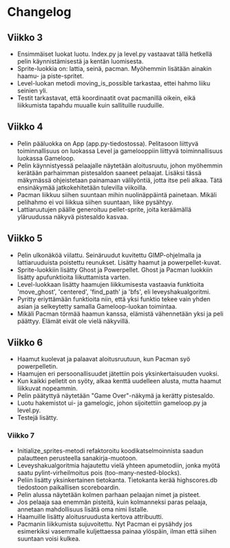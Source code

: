 # Changelog

## Viikko 3 
- Ensimmäiset luokat luotu. Index.py ja level.py vastaavat tällä hetkellä pelin käynnistämisestä ja kentän luomisesta. 
- Sprite-luokkia on: lattia, seinä, pacman. Myöhemmin lisätään ainakin haamu- ja piste-spritet.
- Level-luokan metodi moving_is_possible tarkastaa, ettei hahmo liiku seinien yli.
- Testit tarkastavat, että koordinaatit ovat pacmanillä oikein, eikä liikkumista tapahdu muualle kuin sallituille ruuduille.
 
## Viikko 4 
- Pelin pääluokka on App (app.py-tiedostossa). Pelitasoon liittyvä toiminnallisuus on luokassa Level ja gamelooppiin liittyvä toiminnallisuus luokassa Gameloop.
- Pelin käynnistyessä pelaajalle näytetään aloitusruutu, johon myöhemmin kerätään parhaimman pistesaldon saaneet pelaajat. Lisäksi tässä mäkymässä ohjeistetaan painamaan välilyöntiä, jotta itse peli alkaa. Tätä ensinäkymää jatkokehitetään tulevilla viikoilla. 
- Pacman liikkuu siihen suuntaan mihin nuolinäppäintä painetaan. Mikäli pelihahmo ei voi liikkua siihen suuntaan, liike pysähtyy.
- Lattiaruutujen päälle generoituu pellet-sprite, joita keräämällä yläruudussa näkyvä pistesaldo kasvaa. 

## Viikko 5 
- Pelin ulkonäköä viilattu. Seinäruudut kuvitettu GIMP-ohjelmalla ja lattiaruuduista poistettu reunukset. Lisätty haamut ja powerpellet-kuvat.
- Sprite-luokkiin lisätty Ghost ja Powerpellet. Ghost ja Pacman luokkiin lisätty apufunktioita liikuttamista varten.
- Level-luokkaan lisätty haamujen liikkumisesta vastaavia funktioita 'move_ghost', 'centered', 'find_path' ja 'bfs', eli leveyshakualgoritmi. 
- Pyritty eriyttämään funktioita niin, että yksi funktio tekee vain yhden asian ja selkeytetty samalla Gameloop-luokan toimintaa.
- Mikäli Pacman törmää haamun kanssa, elämistä vähennetään yksi ja peli päättyy. Elämät eivät ole vielä näkyvillä.

## Viikko 6
- Haamut kuolevat ja palaavat aloitusruutuun, kun Pacman syö powerpelletin.
- Haamujen eri persoonallisuudet jätettiin pois yksinkertaisuuden vuoksi. 
- Kun kaikki pelletit on syöty, alkaa kenttä uudelleen alusta, mutta haamut liikkuvat nopeammin.
- Pelin päätyttyä näytetään "Game Over"-näkymä ja kerätty pistesaldo.
- Luotu hakemistot ui- ja gamelogic, johon sijoitettiin gameloop.py ja level.py.
- Testejä lisätty.

### Viikko 7
- Initialize_sprites-metodi refaktoroitu koodikatselmoinnista saadun palautteen perusteella sanakirja-muotoon.
- Leveyshakualgoritmia hajautettu vielä yhteen apumetodiin, jonka myötä saatu pylint-virheilmoitus pois (too-many-nested-blocks).
- Peliin lisätty yksinkertainen tietokanta. Tietokanta kerää highscores.db tiedostoon paikallisen scoreboardin.
- Pelin alussa näytetään kolmen parhaan pelaajan nimet ja pisteet.
- Jos pelaaja saa enemmän pisteitä, kuin kolmanneksi paras pelaaja, annetaan mahdollisuus lisätä oma nimi listalle.
- Haamuille lisätty aloitusruudusta kertova attribuutti.
- Pacmanin liikkumista sujuvoitettu. Nyt Pacman ei pysähdy jos esimerkiksi vasemmalle kuljettaessa painaa ylöspäin, ilman että siihen suuntaan voisi kulkea.
